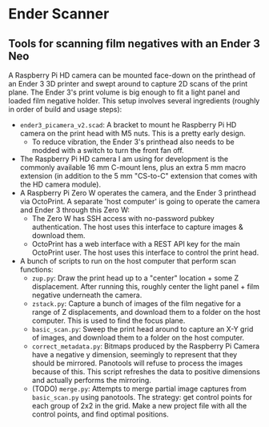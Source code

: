 # Ender Scanner
## Tools for scanning film negatives with an Ender 3 Neo

A Raspberry Pi HD camera can be mounted face-down on the printhead of an Ender 3 3D printer and swept around to capture 2D scans of the print plane.
The Ender 3's print volume is big enough to fit a light panel and loaded film negative holder. 
This setup involves several ingredients (roughly in order of build and usage steps):
 
 - `ender3_picamera_v2.scad`: A bracket to mount he Raspberry Pi HD camera on the print head with M5 nuts. 
	This is a pretty early design.
	- To reduce vibration, the Ender 3's printhead also needs to be modded with a switch to turn the front fan off.
 - The Raspberry Pi HD camera I am using for development is the commonly available 16 mm C-mount lens, plus an extra 5 mm macro extension (in addition to the 5 mm "CS-to-C" extension that comes with the HD camera module). 
 - A Raspberry Pi Zero W operates the camera, and the Ender 3 printhead via OctoPrint. 
	A separate 'host computer' is going to operate the camera and Ender 3 through this Zero W:
	- The Zero W has SSH access with no-password pubkey authentication. The host uses this interface to capture images & download them.
	- OctoPrint has a web interface with a REST API key for the main OctoPrint user. The host uses this interface to control the print head.
 - A bunch of scripts to run on the host computer that perform scan functions:
	- `zup.py`: Draw the print head up to a "center" location + some Z displacement.
		After running this, roughly center the light panel + film negative underneath the camera. 
	- `zstack.py`: Capture a bunch of images of the film negative for a range of Z displacements, and download them to a folder on the host computer. 
		This is used to find the focus plane. 
	- `basic_scan.py`: Sweep the print head around to capture an X-Y grid of images, and download them to a folder on the host computer.
	- `correct_metadata.py`: Bitmaps produced by the Raspberry Pi Camera have a negative y dimension, seemingly to represent that they should be mirrored.
		Panotools will refuse to process the images because of this. 
		This script refreshes the data to positive dimensions and actually performs the mirroring.
	- (TODO) `merge.py`: Attempts to merge partial image captures from `basic_scan.py` using panotools. 
		The strategy: get control points for each group of 2x2 in the grid. 
		Make a new project file with all the control points, and find optimal positions.

